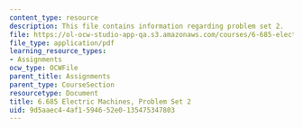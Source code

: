 ```yaml
---
content_type: resource
description: This file contains information regarding problem set 2.
file: https://ol-ocw-studio-app-qa.s3.amazonaws.com/courses/6-685-electric-machines-fall-2013/9d5aaec44af1594652e0135475347803_MIT6_685F13_ps02.pdf
file_type: application/pdf
learning_resource_types:
- Assignments
ocw_type: OCWFile
parent_title: Assignments
parent_type: CourseSection
resourcetype: Document
title: 6.685 Electric Machines, Problem Set 2
uid: 9d5aaec4-4af1-5946-52e0-135475347803
---
```

